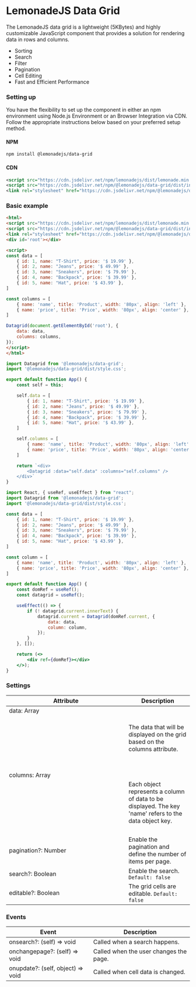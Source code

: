 LemonadeJS Data Grid
====================

The LemonadeJS data grid is a lightweight (5KBytes) and highly customizable JavaScript component that provides a solution for rendering data in rows and columns.

- Sorting
- Search
- Filter
- Pagination
- Cell Editing
- Fast and Efficient Performance


### Setting up

You have the flexibility to set up the component in either an npm environment using Node.js Environment or an Browser Integration via CDN. Follow the appropriate instructions below based on your preferred setup method.

#### NPM

```bash
npm install @lemonadejs/data-grid
```

#### CDN
```xml
<script src="https://cdn.jsdelivr.net/npm/lemonadejs/dist/lemonade.min.js"></script>
<script src="https://cdn.jsdelivr.net/npm/@lemonadejs/data-grid/dist/index.min.js"></script>
<link rel="stylesheet" href="https://cdn.jsdelivr.net/npm/@lemonadejs/data-grid/dist/style.min.css" />
```

### Basic example

```html
<html>
<script src="https://cdn.jsdelivr.net/npm/lemonadejs/dist/lemonade.min.js"></script>
<script src="https://cdn.jsdelivr.net/npm/@lemonadejs/data-grid/dist/index.min.js"></script>
<link rel="stylesheet" href="https://cdn.jsdelivr.net/npm/@lemonadejs/data-grid/dist/style.min.css" />
<div id='root'></div>

<script>
const data = [
    { id: 1, name: "T-Shirt", price: '$ 19.99' },
    { id: 2, name: "Jeans", price: '$ 49.99' },
    { id: 3, name: "Sneakers", price: '$ 79.99' },
    { id: 4, name: "Backpack", price: '$ 39.99' },
    { id: 5, name: "Hat", price: '$ 43.99' },
]

const columns = [
    { name: 'name', title: 'Product', width: '80px', align: 'left' },
    { name: 'price', title: 'Price', width: '80px', align: 'center' },
]

Datagrid(document.getElementById('root'), {
    data: data,
    columns: columns,
});
</script>
</html>
```
```javascript
import Datagrid from '@lemonadejs/data-grid';
import '@lemonadejs/data-grid/dist/style.css';

export default function App() {
    const self = this;

    self.data = [
        { id: 1, name: "T-Shirt", price: '$ 19.99' },
        { id: 2, name: "Jeans", price: '$ 49.99' },
        { id: 3, name: "Sneakers", price: '$ 79.99' },
        { id: 4, name: "Backpack", price: '$ 39.99' },
        { id: 5, name: "Hat", price: '$ 43.99' },
    ]

    self.columns = [
        { name: 'name', title: 'Product', width: '80px', align: 'left' },
        { name: 'price', title: 'Price', width: '80px', align: 'center' },
    ]

    return `<div>
        <Datagrid :data="self.data" :columns="self.columns" />
    </div>`
}
```
```jsx
import React, { useRef, useEffect } from "react";
import Datagrid from '@lemonadejs/data-grid';
import '@lemonadejs/data-grid/dist/style.css';

const data = [
    { id: 1, name: "T-Shirt", price: '$ 19.99' },
    { id: 2, name: "Jeans", price: '$ 49.99' },
    { id: 3, name: "Sneakers", price: '$ 79.99' },
    { id: 4, name: "Backpack", price: '$ 39.99' },
    { id: 5, name: "Hat", price: '$ 43.99' },
]

const column = [
    { name: 'name', title: 'Product', width: '80px', align: 'left' },
    { name: 'price', title: 'Price', width: '80px', align: 'center' },
]

export default function App() {
    const domRef = useRef();
    const datagrid = useRef();

    useEffect(() => {
        if (! datagrid.current.innerText) {
            datagrid.current = Datagrid(domRef.current, {
                data: data,
                column: column,
            });
        }
    }, []);

    return (<>
        <div ref={domRef}></div>
    </>);
}
```

### Settings

| Attribute | Description |
| --- | --- |
| data: Array<Object> | The data that will be displayed on the grid based on the columns attribute. |
| columns: Array<Object> | Each object represents a column of data to be displayed. The key 'name' refers to the data object key. |
| pagination?: Number | Enable the pagination and define the number of items per page. | 
| search?: Boolean | Enable the search. `Default: false` |
| editable?: Boolean | The grid cells are editable. `Default: false` |

### Events

| Event | Description |
| --- | --- |
| onsearch?: (self) => void | Called when a search happens. |
| onchangepage?: (self) => void | Called when the user changes the page. |
| onupdate?: (self, object) => void | Called when cell data is changed. |

